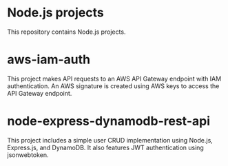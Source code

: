 # Node.js projects

This repository contains Node.js projects.

# aws-iam-auth

This project makes API requests to an AWS API Gateway endpoint with IAM authentication. An AWS signature is created using AWS keys to access the API Gateway endpoint.

# node-express-dynamodb-rest-api

This project includes a simple user CRUD implementation using Node.js, Express.js, and DynamoDB. It also features JWT authentication using jsonwebtoken.
